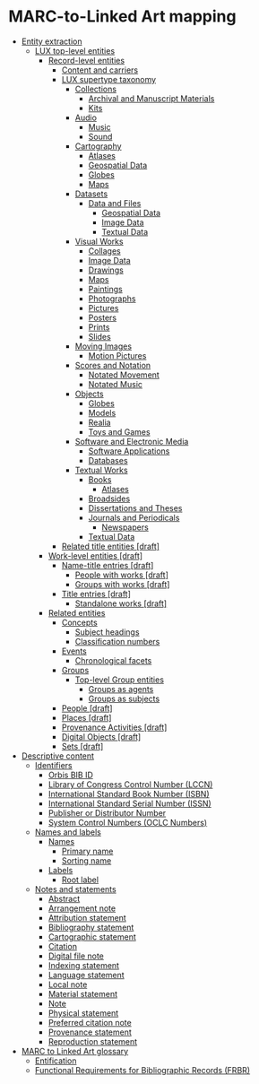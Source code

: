 # MARC-to-Linked Art mapping

-   [Entity extraction](concepts/entity_extraction.md)
    -   [LUX top-level entities](concepts/lux_top-level_entities.md)
        -   [Record-level entities](concepts/record_level_entities.md)
            -   [Content and carriers](tasks/content_and_carriers.md)
            -   [LUX supertype taxonomy](concepts/supertypes/supertypes.md)
                -   [Collections](concepts/supertypes/collectionformats.md)
                    -   [Archival and Manuscript Materials](concepts/supertypes/archivalandmanuscriptmaterials.md)
                    -   [Kits](concepts/supertypes/kits.md)
                -   [Audio](concepts/supertypes/audioformats.md)
                    -   [Music](concepts/supertypes/music.md)
                    -   [Sound](concepts/supertypes/sound.md)
                -   [Cartography](concepts/supertypes/cartographicformats.md)
                    -   [Atlases](concepts/supertypes/atlases.md)
                    -   [Geospatial Data](concepts/supertypes/geospatialdata.md)
                    -   [Globes](concepts/supertypes/globes.md)
                    -   [Maps](concepts/supertypes/maps.md)
                -   [Datasets](concepts/supertypes/dataformats.md)
                    -   [Data and Files](concepts/supertypes/dataandfiles.md)
                        -   [Geospatial Data](concepts/supertypes/geospatialdata.md)
                        -   [Image Data](concepts/supertypes/imagedata.md)
                        -   [Textual Data](concepts/supertypes/textualdata.md)
                -   [Visual Works](concepts/supertypes/imageformats.md)
                    -   [Collages](concepts/supertypes/collages.md)
                    -   [Image Data](concepts/supertypes/imagedata.md)
                    -   [Drawings](concepts/supertypes/drawings.md)
                    -   [Maps](concepts/supertypes/maps.md)
                    -   [Paintings](concepts/supertypes/paintings.md)
                    -   [Photographs](concepts/supertypes/photographs.md)
                    -   [Pictures](concepts/supertypes/pictures.md)
                    -   [Posters](concepts/supertypes/posters.md)
                    -   [Prints](concepts/supertypes/prints.md)
                    -   [Slides](concepts/supertypes/slides.md)
                -   [Moving Images](concepts/supertypes/movingimageformats.md)
                    -   [Motion Pictures](concepts/supertypes/motionpictures.md)
                -   [Scores and Notation](concepts/supertypes/notationformats.md)
                    -   [Notated Movement](concepts/supertypes/notatedmovement.md)
                    -   [Notated Music](concepts/supertypes/notatedmusic.md)
                -   [Objects](concepts/supertypes/objectformats.md)
                    -   [Globes](concepts/supertypes/globes.md)
                    -   [Models](concepts/supertypes/models.md)
                    -   [Realia](concepts/supertypes/realia.md)
                    -   [Toys and Games](concepts/supertypes/toysandgames.md)
                -   [Software and Electronic Media](concepts/supertypes/softwareformats.md)
                    -   [Software Applications](concepts/supertypes/softwareapplications.md)
                    -   [Databases](concepts/supertypes/databases.md)
                -   [Textual Works](concepts/supertypes/textualformats.md)
                    -   [Books](concepts/supertypes/books.md)
                        -   [Atlases](concepts/supertypes/atlases.md)
                    -   [Broadsides](concepts/supertypes/broadsides.md)
                    -   [Dissertations and Theses](concepts/supertypes/dissertationsandtheses.md)
                    -   [Journals and Periodicals](concepts/supertypes/journalsandperiodicals.md)
                        -   [Newspapers](concepts/supertypes/newspapers.md)
                    -   [Textual Data](concepts/supertypes/textualdata.md)
            -   [Related title entities \[draft\]](tasks/names-and-labels/related_title_entities.md)
        -   [Work-level entities \[draft\]](concepts/work_level_entities.md)
            -   [Name-title entries \[draft\]](concepts/name_title_entries.md)
                -   [People with works \[draft\]](tasks/name-title/people_with_works.md)
                -   [Groups with works \[draft\]](tasks/name-title/groups_with_works.md)
            -   [Title entries \[draft\]](concepts/title_entries.md)
                -   [Standalone works \[draft\]](tasks/names-and-labels/standalone_works.md)
        -   [Related entities](tasks/related_entities.md)
            -   [Concepts](concepts/concepts.md)
                -   [Subject headings](tasks/concepts/subject_headings.md)
                -   [Classification numbers](tasks/concepts/classification_numbers.md)
            -   [Events](concepts/events.md)
                -   [Chronological facets](tasks/events/chronological_facets.md)
            -   [Groups](concepts/groups.md)
                -   [Top-level Group entities](concepts/top_level_group_entities.md)
                    -   [Groups as agents](concepts/groups_as_agents.md)
                    -   [Groups as subjects](concepts/groups_as_subjects.md)
            -   [People \[draft\]](concepts/people.md)
            -   [Places \[draft\]](concepts/places.md)
            -   [Provenance Activities \[draft\]](concepts/provenance_activities.md)
            -   [Digital Objects \[draft\]](concepts/related_digital_objects.md)
            -   [Sets \[draft\]](concepts/related_sets.md)
-   [Descriptive content](concepts/descriptive_content.md)
    -   [Identifiers](concepts/identifiers.md)
        -   [Orbis BIB ID](tasks/identifiers/orbis_bib_id.md)
        -   [Library of Congress Control Number \(LCCN\)](tasks/identifiers/library_of_congress_control_number_lccn.md)
        -   [International Standard Book Number \(ISBN\)](tasks/identifiers/international_standard_book_number_isbn.md)
        -   [International Standard Serial Number \(ISSN\)](tasks/identifiers/international_standard_serial_number_issn.md)
        -   [Publisher or Distributor Number](tasks/identifiers/publisher_or_distributor_number.md)
        -   [System Control Numbers \(OCLC Numbers\)](tasks/identifiers/oclc_numbers.md)
    -   [Names and labels](concepts/names_and_labels.md)
        -   [Names](tasks/names-and-labels/names.md)
            -   [Primary name](tasks/names-and-labels/primary_name.md)
            -   [Sorting name](tasks/names-and-labels/sorting_name.md)
        -   [Labels](tasks/names-and-labels/labels.md)
            -   [Root label](tasks/names-and-labels/root_label.md)
    -   [Notes and statements](concepts/notes_and_statements.md)
        -   [Abstract](tasks/notes-and-statements/abstract.md)
        -   [Arrangement note](tasks/notes-and-statements/arrangement_note.md)
        -   [Attribution statement](tasks/notes-and-statements/attribution_statement.md)
        -   [Bibliography statement](tasks/notes-and-statements/bibliography_statement.md)
        -   [Cartographic statement](tasks/notes-and-statements/cartographic_statement.md)
        -   [Citation](tasks/notes-and-statements/citation.md)
        -   [Digital file note](tasks/notes-and-statements/digital_file_note.md)
        -   [Indexing statement](tasks/notes-and-statements/indexing_statement.md)
        -   [Language statement](tasks/notes-and-statements/language_statement.md)
        -   [Local note](tasks/notes-and-statements/local_note.md)
        -   [Material statement](tasks/notes-and-statements/material_statement.md)
        -   [Note](tasks/notes-and-statements/note.md)
        -   [Physical statement](tasks/notes-and-statements/physical_statement.md)
        -   [Preferred citation note](tasks/notes-and-statements/preferred_citation_note.md)
        -   [Provenance statement](tasks/notes-and-statements/provenance_statement.md)
        -   [Reproduction statement](tasks/notes-and-statements/reproduction_statement.md)
-   [MARC to Linked Art glossary](glossary/marc_to_linked_art_glossary.md)
    -   [Entification](glossary/entification.md)
    -   [Functional Requirements for Bibliographic Records \(FRBR\)](glossary/frbr.md)

